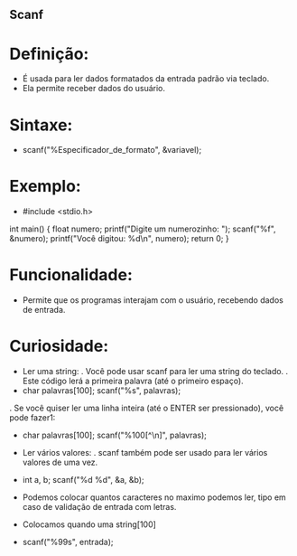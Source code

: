 ## Scanf 
# Definição:
- É usada para ler dados formatados da entrada padrão via teclado.
- Ela permite receber dados do usuário.
# Sintaxe:
- scanf("%Especificador_de_formato", &variavel);
# Exemplo:
- #include <stdio.h>

int main() {
    float numero;
    printf("Digite um numerozinho: ");
    scanf("%f", &numero);
    printf("Você digitou: %d\n", numero);
    return 0;
}
# Funcionalidade: 
- Permite que os programas interajam com o usuário, recebendo dados de entrada.
# Curiosidade:
- Ler uma string: 
. Você pode usar scanf para ler uma string do teclado.
. Este código lerá a primeira palavra (até o primeiro espaço).
- char palavras[100];
scanf("%s", palavras);

. Se você quiser ler uma linha inteira (até o ENTER ser pressionado), você pode fazer1:
- char palavras[100];
scanf("%100[^\n]", palavras);

- Ler vários valores:
. scanf também pode ser usado para ler vários valores de uma vez.
- int a, b;
scanf("%d %d", &a, &b);

- Podemos colocar quantos caracteres no maximo podemos ler, tipo em caso de validação de entrada com letras.
- Colocamos quando uma string[100]
- scanf("%99s", entrada);